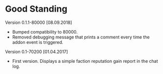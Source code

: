 # Good Standing

Version 0.1.1-80000 [08.09.2018]

* Bumped compatibility to 80000.
* Removed debugging message that prints a comment every time the addon event is triggered.

Version 0.1-70200 [01.04.2017]

* First version. Displays a simple faction reputation gain report in the chat log.